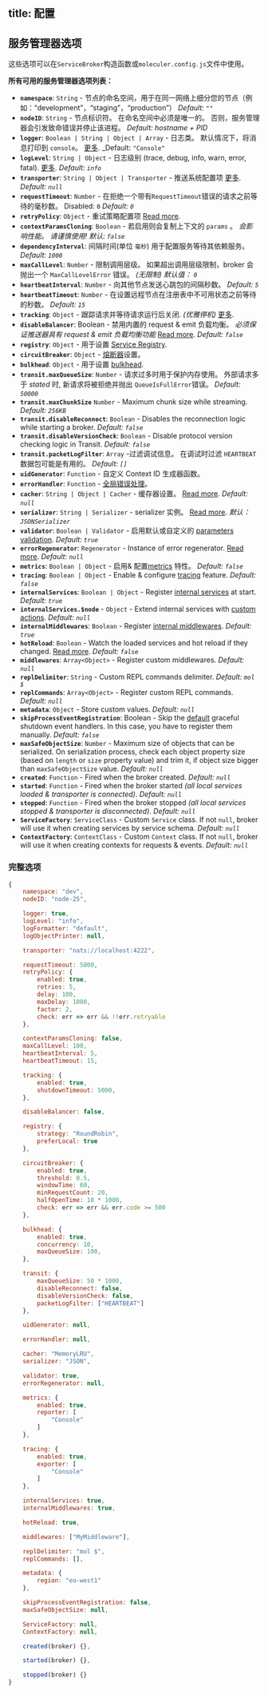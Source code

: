 title: 配置
---
## 服务管理器选项
这些选项可以在`ServiceBroker`构造函数或`moleculer.config.js`文件中使用。

**所有可用的服务管理器选项列表：**

* **`namespace`**: `String` - 节点的命名空间，用于在同一网络上细分您的节点（例如：“development”，“staging”，“production”） _Default:_ `""`
* **`nodeID`**: `String` - 节点标识符。 在命名空间中必须是唯一的。 否则，服务管理器会引发致命错误并停止该进程。 _Default: hostname + PID_
* **`logger`**: `Boolean | String | Object | Array` - 日志类。 默认情况下，将消息打印到 `console`。 [更多](logging.html). _Default: `"Console"`
* **`logLevel`**: `String | Object` - 日志级别 (trace, debug, info, warn, error, fatal). [更多](logging.html). _Default: `info`_
* **`transporter`**: `String | Object | Transporter` - 推送系统配置项 [更多](networking.html).  _Default: `null`_
* **`requestTimeout`**: `Number` - 在拒绝一个带有`RequestTimeout`错误的请求之前等待的毫秒数。 Disabled: `0` _Default: `0`_
* **`retryPolicy`**: `Object` - 重试策略配置项 [Read more](fault-tolerance.html#Retry).
* **`contextParamsCloning`**: `Boolean` - 若启用则会复制上下文的 `params` 。 _会影响性能。 请谨慎使用!_ _默认: `false`_
* **`dependencyInterval`**: 间隔时间(单位 `毫秒`) 用于配置服务等待其依赖服务。 _Default: `1000`_
* **`maxCallLevel`**: `Number` - 限制调用层级。 如果超出调用层级限制，broker 会抛出一个 `MaxCallLevelError` 错误。 _(无限制)_ _默认值： `0`_
* **`heartbeatInterval`**: `Number` - 向其他节点发送心跳包的间隔秒数。 _Default: `5`_
* **`heartbeatTimeout`**: `Number` - 在设置远程节点在注册表中不可用状态之前等待的秒数。 _Default: `15`_
* **`tracking`**: `Object` - 跟踪请求并等待请求运行后关闭. _(优雅停机)_ [更多](context.html#Context-tracking).
* **`disableBalancer`**: Boolean - 禁用内置的 request & emit 负载均衡。 _必须保证推送器具有 request & emit 负载均衡功能_ [Read more](networking.html#Disabled-balancer). _Default: `false`_
* **`registry`**: `Object` - 用于设置 [Service Registry](registry.html).
* **`circuitBreaker`**: `Object` - [熔断器](fault-tolerance.html#Circuit-Breaker)设置。
* **`bulkhead`**: `Object` - 用于设置 [bulkhead](fault-tolerance.html#Bulkhead).
* **`transit.maxQueueSize`**: `Number` - 请求过多时用于保护内存使用。 外部请求多于 _stated_ 时, 新请求将被拒绝并抛出 `QueueIsFullError`错误。 _Default: `50000`_
* **`transit.maxChunkSize`** `Number` - Maximum chunk size while streaming.  _Default: `256KB`_
* **`transit.disableReconnect`**: `Boolean` - Disables the reconnection logic while starting a broker. _Default: `false`_
* **`transit.disableVersionCheck`**: `Boolean` - Disable protocol version checking logic in Transit. _Default: `false`_
* **`transit.packetLogFilter`**: `Array` -过滤调试信息。 在调试时过滤 `HEARTBEAT` 数据包可能是有用的。 _Default: `[]`_
* **`uidGenerator`**: `Function` - 自定义 Context ID 生成器函数。
* **`errorHandler`**: `Function` - [全局错误处理](broker.html#Global-error-handler)。
* **`cacher`**: `String | Object | Cacher` - 缓存器设置。 [Read more](caching.html). _Default: `null`_
* **`serializer`**: `String | Serializer` - serializer 实例。 [Read more](networking.html). _默认： `JSONSerializer`_
* **`validator`**: `Boolean | Validator` - 启用默认或自定义的 [parameters validation](validating.html). _Default: `true`_
* **`errorRegenerator`**: `Regenerator` - Instance of error regenerator. [Read more](errors.html#Preserve-custom-error-classes-while-transferring-between-remote-nodes). _Default: `null`_
* **`metrics`**: `Boolean | Object` - 启用& 配置[metrics](metrics.html) 特性。 _Default: `false`_
* **`tracing`**: `Boolean | Object` - Enable & configure [tracing](tracing.html) feature. _Default: `false`_
* **`internalServices`**: `Boolean | Object` - Register [internal services](services.html#Internal-Services) at start. _Default: `true`_
* **`internalServices.$node`** - `Object` - Extend internal services with [custom actions](services.html#Extending). _Default: `null`_
* **`internalMiddlewares`**: `Boolean` - Register [internal middlewares](middlewares.html#Internal-middlewares). _Default: `true`_
* **`hotReload`**: `Boolean` - Watch the loaded services and hot reload if they changed. [Read more](services.html#Hot-Reloading-Services). _Default: `false`_
* **`middlewares`**: `Array<Object>` - Register custom middlewares. _Default: `null`_
* **`replDelimiter`**: `String` - Custom REPL commands delimiter. _Default: `mol $`_
* **`replCommands`**: `Array<Object>` - Register custom REPL commands. _Default: `null`_
* **`metadata`**: `Object` - Store custom values. _Default: `null`_
* **`skipProcessEventRegistration`**: Boolean - Skip the [default](https://github.com/moleculerjs/moleculer/blob/master/src/service-broker.js#L234) graceful shutdown event handlers. In this case, you have to register them manually. _Default: `false`_
* **`maxSafeObjectSize`**: `Number` - Maximum size of objects that can be serialized. On serialization process, check each object property size (based on `length` or `size` property value) and trim it, if object size bigger than `maxSafeObjectSize` value. _Default: `null`_
* **`created`**: `Function` - Fired when the broker created. _Default: `null`_
* **`started`**: `Function` - Fired when the broker started _(all local services loaded & transporter is connected)_. _Default: `null`_
* **`stopped`**: `Function` - Fired when the broker stopped _(all local services stopped & transporter is disconnected)_. _Default: `null`_
* **`ServiceFactory`**: `ServiceClass` - Custom `Service` class. If not `null`, broker will use it when creating services by service schema. _Default: `null`_
* **`ContextFactory`**: `ContextClass` - Custom `Context` class. If not `null`, broker will use it when creating contexts for requests & events. _Default: `null`_

### 完整选项
```js
{
    namespace: "dev",
    nodeID: "node-25",

    logger: true,
    logLevel: "info",
    logFormatter: "default",
    logObjectPrinter: null,

    transporter: "nats://localhost:4222",

    requestTimeout: 5000,
    retryPolicy: {
        enabled: true,
        retries: 5,
        delay: 100,
        maxDelay: 1000,
        factor: 2,
        check: err => err && !!err.retryable
    },

    contextParamsCloning: false,
    maxCallLevel: 100,
    heartbeatInterval: 5,
    heartbeatTimeout: 15,

    tracking: {
        enabled: true,
        shutdownTimeout: 5000,
    },

    disableBalancer: false,

    registry: {
        strategy: "RoundRobin",
        preferLocal: true
    },

    circuitBreaker: {
        enabled: true,
        threshold: 0.5,
        windowTime: 60,
        minRequestCount: 20,
        halfOpenTime: 10 * 1000,
        check: err => err && err.code >= 500
    },   

    bulkhead: {
        enabled: true,
        concurrency: 10,
        maxQueueSize: 100,
    },

    transit: {
        maxQueueSize: 50 * 1000,
        disableReconnect: false,
        disableVersionCheck: false,
        packetLogFilter: ["HEARTBEAT"]
    },

    uidGenerator: null,

    errorHandler: null,

    cacher: "MemoryLRU",
    serializer: "JSON",

    validator: true,
    errorRegenerator: null,

    metrics: {
        enabled: true,
        reporter: [
            "Console"
        ]
    },

    tracing: {
        enabled: true,
        exporter: [
            "Console"
        ]
    },

    internalServices: true,
    internalMiddlewares: true,

    hotReload: true,

    middlewares: ["MyMiddleware"],

    replDelimiter: "mol $",
    replCommands: [],

    metadata: {
        region: "eu-west1"
    },

    skipProcessEventRegistration: false,
    maxSafeObjectSize: null,

    ServiceFactory: null,
    ContextFactory: null,

    created(broker) {},

    started(broker) {},

    stopped(broker) {}
}
```

